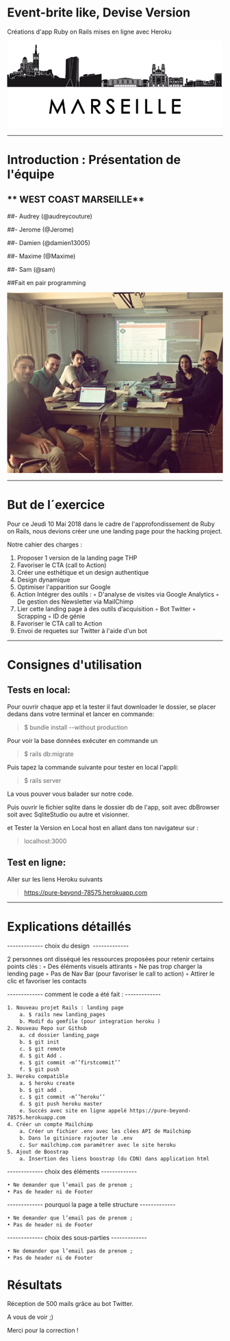 # Event-brite like, Devise Version
Créations d'app Ruby on Rails mises en ligne avec Heroku



![alt tag](images/img-marseille-3.png)

-------------

# Introduction : Présentation de l'équipe

## ** WEST COAST MARSEILLE**

##- Audrey (@audreycouture)

##- Jerome (@Jerome)

##- Damien (@damien13005)

##- Maxime (@Maxime)

##- Sam (@sam)


##Fait en pair programming

![alt tag](images/pairProgramming.jpg)

-------------

# But de l´exercice

Pour ce Jeudi 10 Mai 2018 dans le cadre de l'approfondissement de Ruby on Rails, nous devions créer une une landing page pour the hacking project.

Notre cahier des charges :

1. Proposer 1 version de la landing page THP
2. Favoriser le CTA (call to Action)
3. Créer une esthétique et un design authentique
4. Design dynamique
5. Optimiser l'apparition sur Google
6. Action Intégrer des outils : 
        ◦ D'analyse de visites via Google Analytics
        ◦ De gestion des Newsletter via MailChimp
7.  Lier cette landing page à des outils d’acquisition
        ◦ Bot Twitter
        ◦ Scrapping
        ◦ ID de génie
8. Favoriser le CTA call to Action
9. Envoi de requetes sur Twitter à l'aide d'un bot
------------   



# Consignes d'utilisation

## Tests en local:

Pour ouvrir chaque app et la tester il faut downloader le dossier, se placer dedans dans votre terminal et lancer en commande:

> $ bundle install --without production


Pour voir la base données exécuter en commande un

> $ rails db:migrate

Puis tapez la commande suivante pour tester en local l'appli:

> $ rails server

La vous pouver vous balader sur notre code.

Puis ouvrir le fichier sqlite dans le dossier db de l'app, soit avec dbBrowser soit avec SqliteStudio ou autre et visionner.

et Tester la Version en Local host en allant dans ton navigateur sur :

> localhost:3000



## Test en ligne:

Aller sur les liens Heroku suivants


> https://pure-beyond-78575.herokuapp.com



------------


# Explications détaillés 

------------- choix du design  -------------

2 personnes ont disséqué  les ressources proposées pour retenir certains points clés : 
        ◦ Des éléments visuels attirants
        ◦ Ne pas trop charger la lending page
        ◦ Pas de Nav Bar (pour favoriser le call to action) 
        ◦ Attirer le clic et favoriser les contacts 

------------- comment le code a été fait : -------------

    1. Nouveau projet Rails : landing page
        a. $ rails new landing_pages
        b. Modif du gemfile (pour integration heroku ) 
    2. Nouveau Repo sur Github
        a. cd dossier landing_page
        b. $ git init 
        c. $ git remote
        d. $ git Add . 
        e. $ git commit -m’’firstcommit’’
        f. $ git push 
    3. Heroku compatible
        a. $ heroku create
        b. $ git add .
        c. $ git commit -m’’heroku’’
        d. $ git push heroku master
        e. Succés avec site en ligne appelé https://pure-beyond-78575.herokuapp.com
    4. Créer un compte Mailchimp 
        a. Créer un fichier .env avec les clées API de Mailchimp
        b. Dans le gitiniore rajouter le .env
        c. Sur mailchimp.com paramétrer avec le site heroku  
    5. Ajout de Boostrap
        a. Insertion des liens boostrap (du CDN) dans application html  

-------------  choix des éléments -------------

    • Ne demander que l’email pas de prenom ; 
    • Pas de header ni de Footer 
    

------------- pourquoi la page a telle structure -------------

    • Ne demander que l’email pas de prenom ; 
    • Pas de header ni de Footer 

------------- choix des sous-parties ------------- 

    • Ne demander que l’email pas de prenom ; 
    • Pas de header ni de Footer 


# Résultats

Réception de 500 mails grâce au bot Twitter.

A vous de voir ;)


Merci pour la correction ! 
